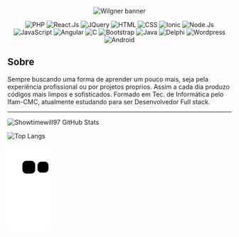 <p align="center">
    <img src="https://i.imgur.com/gctOYr3.png" title="Wilgner banner"/>
</p>

<div align="center">
    
![](https://img.shields.io/badge/--777BB4.svg?style=flat&logoColor=0D0D0D&logo=php "PHP")
![](https://img.shields.io/badge/--0D0D0D.svg?style=flat&logoColor=61dafb&logo=react "React.Js")
![](https://img.shields.io/badge/--0769AD.svg?style=flat&logoColor=FAFAFF&logo=jquery "JQuery")
![](https://img.shields.io/badge/--FAFAFF.svg?style=flat&logoColor=E34F26&logo=html5 "HTML")
![](https://img.shields.io/badge/--FAFAFF.svg?style=flat&logoColor=1572b6&logo=css3 "CSS")
![](https://img.shields.io/badge/--FAFAFF.svg?style=flat&logoColor=1572b6&logo=ionic "Ionic")
![](https://img.shields.io/badge/--339933.svg?style=flat&logoColor=FAFAFF&logo=node.js "Node.Js")
![](https://img.shields.io/badge/--0D0D0D.svg?style=flat&logoColor=F7DF1E&logo=javascript "JavaScript")
![](https://img.shields.io/badge/--FAFAFF.svg?style=flat&logoColor=DD0031&logo=angular "Angular")
![](https://img.shields.io/badge/--A8B9CC.svg?style=flat&logoColor=0D0D0D&logo=c "C")
![](https://img.shields.io/badge/--FAFAFF.svg?style=flat&logoColor=7952B3&logo=bootstrap "Bootstrap")
![](https://img.shields.io/badge/--FAFAFF.svg?style=flat&logoColor=0769AD&logo=java "Java")
![](https://img.shields.io/badge/--FAFAFF.svg?style=flat&logoColor=DD0031&logo=delphi "Delphi")
![](https://img.shields.io/badge/--2f7bad.svg?style=flat&logoColor=FAFAFF&logo=wordpress "Wordpress")
![](https://img.shields.io/badge/--FAFAFF.svg?style=flat&logoColor=11d61b&logo=android "Android")
    
</div>

## Sobre

Sempre buscando uma forma de aprender um pouco mais, seja pela experiência profissional ou por projetos proprios. Assim a cada dia produzo códigos mais limpos e sofisticados. Formado em Tec. de Informática pelo Ifam-CMC, atualmente estudando para ser Desenvolvedor Full stack.

----

![Showtimewill97 GitHub Stats](https://github-readme-stats.vercel.app/api?username=Showtimewill97&show_icons=true&hide=contribs,prs&theme=algolia&locale=pt-BR&border_radius=12&hide_border=true&count_private=true)

![Top Langs](https://github-readme-stats.vercel.app/api/top-langs/?username=wilgnersouza&show_icons=true&theme=algolia&locale=pt-BR&border_radius=12&hide_border=true&layout=compact&card_width=445&langs_count=6)

![Snake animation](https://github.com/wilgnersouza/wilgnersouza/blob/output/github-contribution-grid-snake.svg)

